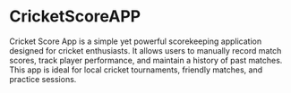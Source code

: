 # CricketScoreAPP
Cricket Score App is a simple yet powerful scorekeeping application designed for cricket enthusiasts. It allows users to manually record match scores, track player performance, and maintain a history of past matches. This app is ideal for local cricket tournaments, friendly matches, and practice sessions.
